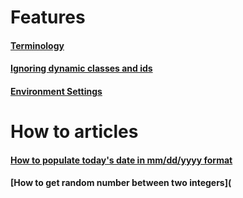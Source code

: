 

# Features 

#### [Terminology](https://github.com/zindi-io/zindi-docs2/blob/master/terminology.md)

#### [Ignoring dynamic classes and ids](https://github.com/zindi-io/zindi-docs2/blob/master/ignoring-dynamic-classes-and-ids.md)

#### [Environment Settings](https://github.com/zindi-io/zindi-docs2/blob/master/environment-settings.md)


# How to articles

#### [How to populate today's date in mm/dd/yyyy format](https://github.com/zindi-io/zindi-docs2/blob/master/todays-date-in-mm-dd-yyyy-format.md)

#### [How to get random number between two integers](
